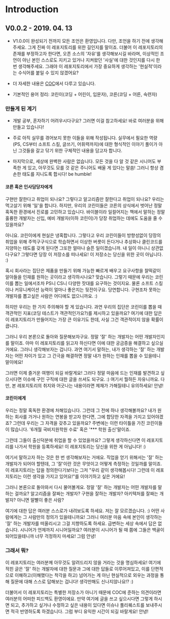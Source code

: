 # Introduction

## V0.0.2 - 2019. 04. 13

* V1.0.0이 완성되기 전까지 모든 조언은 환영입니다. 다만, 조언을 하기 전에 생각해주세요. 그게 진짜 이 레포지토리를 위한 길인지를 말이죠. 더불어 이 레포지토리의 존재를 부정하고자 한다면, 오픈 소스의 '자유'를 생각해보시길 바라며, 이상적인 조언이 아닌 본인 스스로도 지키고 있거나 지켜왔던 '사실'에 대한 것인지를 다시 한 번 생각해주세요. 그래야 이 레포지토리에서 가장 중요하게 생각하는 '현실적'이라는 수식어를 붙일 수 있지 않겠어요?

* 더 자세한 내용은 [COC](/CODE_OF_CONDUCT.md)에서 다루고 있습니다.

* 기본적인 용어 정리: 코린이(코딩 + 어린이, 입문자), 코른(코딩 + 어른, 숙련자)

### 만들게 된 계기

* 개발 공부, 혼자하기 어려우시다구요? 그러면 이걸 참고하세요! 바로 여러분을 위해 만들고 있습니다!
* 주로 아직 실무를 겪어보지 못한 이들을 위해 작성됩니다. 실무에서 필요한 역량(PS, CS부터 소프트 스킬, 글쓰기, 어휘력까지)에 대한 형식적인 이야기 풀이가 아닌 그것들을 갈고 닦기 위한 구체적인 내용을 담고자 합니다.

* 마지막으로, 세상에 완벽한 사람은 없습니다. 모든 것을 다 알 것 같은 시니어도 부족한 게 있고, 아무것도 모를 것 같은 주니어도 배울 게 있다는 말씀! 그러니 항상 겸손한 태도를 지니도록 합시다! be humble!

#### 코른 혹은 인사담당자에게

구현만 잘한다고 취업이 되나요? 그렇다고 알고리즘만 잘한다고 취업이 되나요? 우리는 먹고살기 위해 '일'을 합니다. 하지만, 우리의 코린이들은 코른의 상식에서 벗어난 정말 혹독한 환경에서 진로를 고민하고 있습니다. 바이블이라 일컬어지는 책에서 말하는 정말 훌륭한 개발자는 신입, 예비 개발자(이하 코린이)가 당장 취업하는 데에도 도움을 줄 수 있을까요? 

아니요. 코린이에게 현실은 냉혹합니다. 그렇다고 우리 코린이들이 방향성없이 당장의 취업을 위해 주먹구구식으로 학습하면서 이상한 버릇이 든다거나 추상화나 클린코드를 지양하는 태도를 갖게 된다면 그또한 얼마나 슬픈 일이겠습니까. 내 일이 아니니 상관없다구요? 그렇다면 당장 이 저장소를 떠나세요! 이 저장소는 당신을 위한 곳이 아닙니다. :)

혹시 회사라는 집단은 제품을 만들기 위해 가능한 빠르게 배우고 요구사항을 찰떡같이 알아들을 인재를 원하는 곳이라고 생각하시나요? 맞습니다. 그렇기 때문에 우리는 코린이를 뽑는 일에서조차 PS니 CS니 다양한 잣대를 요구하는 것이지요. 물론 소프트 스킬이나 커뮤니케이션 능력이 얼마나 좋은지는 뒷전이구요. 당연합니다. 구현조차 못하는 개발자를 뽑고싶은 사람은 어디에도 없으니까요. :)

하지만 우리는 한 가지 주의해야 할 게 있습니다. 과연 우리의 집단은 코린이를 뽑을 때 객관적인 지표(코딩 테스트가 객관적인가요?)를 제시하고 있을까요? 여기에 대한 답은 이 레포지토리가 만들어지는 가장 큰 이유기도 한데, 사실 그건 객관적이지 않을 확률이 큽니다.

그러니 우리 본론으로 돌아와 질문해보자구요. 정말 '잘' 하는 개발자는 어떤 개발자인지를 말이죠. 아마 이 레포지토리를 읽고자 하신다면 이에 대한 궁금증을 해결하고 싶으실 거에요. 그러니 생각해보자는 겁니다. 과연 여기서 말하는, 내가 생각하는 '잘' 하는 개발자는 어떤 차이가 있고 그 간극을 해결하면 정말 내가 원하는 인재를 뽑을 수 있을테니 말이에요!

그러면 이제 즐거운 여행이 되길 바랄게요! 그러다 정말 마음에 드는 인재를 발견하고 싶으시다면 이슈에 구인 구직에 대한 글을 쓰셔도 되구요. :) 여기서 뭘하든 자유니까요. 다만, 본 레포지토리의 취지와 어긋나는 내용이라면 제재가 가해질테니 유의하세요! 안녕!

#### 코린이에게

우리는 정말 혹독한 환경에 처해있습니다. 그런데 그 전에 하나 생각해볼까요? 내가 원하는 회사를 가거나 원하는 연봉을 받고자 한다면, 그에 합당한 자격을 가지고 있어야겠죠? 그런데 우리는 그 자격을 갖추고 있을까요? 주변에는 이런 타이틀을 가진 코린이들이 많습니다. '6개월 국비지원학원 수료' 혹은 '*** 학원 출신'말이죠.

그런데 그들이 출신덕분에 취업을 할 수 있었을까요? 그렇게 생각하신다면 이 레포지토리를 나가서 학원을 등록하세요! 이 레포지토리는 당신을 위한 게 아닙니다! :)

여기서 말하고자 하는 것은 한 번 생각해보자는 거에요. 직업을 얻기 위해서는 '잘' 하는 개발자가 되어야 할텐데, 그 '잘'이란 것은 무엇이고 어떻게 측정하는 것일까를 말이죠. 이 레포지토리는 답을 정의한다기보다는 그저 "우리 같이 생각해봅시다! 그런데 이 레포지토리는 이런 생각을 가지고 있어요!"를 이야기하고 싶은 거에요!

그러니 본론으로 돌아와서 다시 물어볼게요. 정말 '잘' 하는 개발자는 어떤 개발자를 말하는 걸까요? 알고리즘을 잘짜는 개발자? 구현을 잘하는 개발자? 아키텍처를 잘짜는 개발자? 아니면 말빨이 좋은 사람?

여기에 대한 답은 여러분 스스로가 내려보도록 하세요. 저는 잘 모르겠습니다. :) 어떤 사람에게는 그 사람만의 정의가 있을테니까요! 그러니 여러분 마음 속에 본인이 생각하는 '잘' 하는 개발자를 떠올리시고 그걸 지향하도록 하세요. 급변하는 세상 속에서 답은 없습니다. 시니어가 언제까지 시니어일까요? 여러분이 시니어가 될 때 쯤에 그들은 백골이 되어있을테니까 너무 걱정하지 마세요! 그럼 안녕! 

### 그래서 뭐?

이 레포지토리는 여러분께 아무것도 알려드리지 않을 거라는 것을 명심하세요! 여기에 적힌 글은 '잘' 하는 개발자에 대한 질문과 그에 대한 답들로 이루어져있고, 이를 단편적으로 이해하고(이해했다는 착각을 하고) 넘어가는 게 아닌 현실적으로 외우는 과정을 통해 질문에 대해 스스로 답해보는 겁니다! 생각만해도 신나지않나요!? :)

더불어서 이 레포지토리는 특별한 저장소가 아니기 때문에 COC에 준하는 의견이라면 여러분의 어떠한 피드백도 환영이에요. 만약 여기에 글을 쓰고 싶으시다면 그렇게 하시면 되고, 추가하고 싶거나 수정하고 싶은 내용이 있다면 이슈나 풀리퀘스트를 보내주시면 적극 반영하도록 하겠습니다. 그럼 부디 유익한 시간이 되길 바랄게요! 안녕!